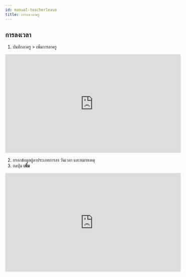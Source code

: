```yaml
---
id: manual-teacherleave
title: การลงเวลาครู
---
```

## การลงเวลา

1. บันทึกลาครู > เพิ่มการลาครู

<iframe width="560" height="315" src="https://www.youtube.com/embed/3rmQzE5wLms?rel=0&amp;controls=0&amp;showinfo=0" frameborder="0" allow="autoplay; encrypted-media" allowfullscreen></iframe>

2. กรอกข้อมูลผู้ลาประเภทการลา วันเวลา และหมายเหตุ
3. กดปุ่ม **เพิ่ม**

<iframe width="560" height="315" src="https://www.youtube.com/embed/UZN5JmxwSaA?rel=0&amp;controls=0&amp;showinfo=0" frameborder="0" allow="autoplay; encrypted-media" allowfullscreen></iframe>
